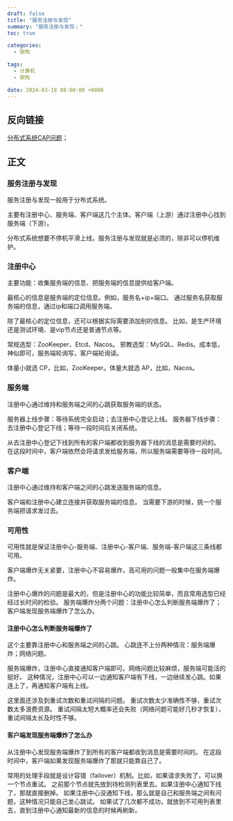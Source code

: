 ```yaml
---
draft: false
title: "服务注册与发现"
summary: "服务注册与发现；"
toc: true

categories:
  - 架构

tags:
  - 计算机
  - 架构

date: 2024-03-18 08:00:00 +0800
---
```


## 反向链接

[分布式系统CAP问题](/计算机/架构/分布式系统CAP问题)；

## 正文

### 服务注册与发现

服务注册与发现一般用于分布式系统。

主要有注册中心、服务端、客户端这几个主体。客户端（上游）通过注册中心找到服务端（下游）。

分布式系统想要不停机平滑上线，服务注册与发现就是必须的，除非可以停机维护。

### 注册中心

主要功能：收集服务端的信息、把服务端的信息提供给客户端。

最核心的信息是服务端的定位信息。例如，服务名+ip+端口。
通过服务名获取服务端的信息，通过ip和端口调用服务端。

除了最核心的定位信息，还可以根据实际需要添加别的信息。
比如，是生产环境还是测试环境、是vip节点还是普通节点等。

常规选型：ZooKeeper、Etcd、Nacos。
邪教选型：MySQL、Redis。成本低，神似即可，服务端轮询写，客户端轮询读。

体量小就选 CP，比如，ZooKeeper。体量大就选 AP，比如，Nacos。

### 服务端

注册中心通过维持和服务端之间的心跳获取服务端的状态。

服务器上线步骤：等待系统完全启动；去注册中心登记上线。
服务器下线步骤：去注册中心登记下线；等待一段时间后关闭系统。

从去注册中心登记下线到所有的客户端都收到服务器下线的消息是需要时间的。
在这段时间中，客户端依然会将请求发给服务端，所以服务端需要等待一段时间。

### 客户端

注册中心通过维持和客户端之间的心跳发送服务端的信息。

客户端和注册中心建立连接并获取服务端的信息。
当需要下游的时候，挑一个服务端把请求发过去。

### 可用性

可用性就是保证注册中心-服务端、注册中心-客户端、服务端-客户端这三条线都可用。

客户端爆炸无关紧要，注册中心不容易爆炸，高可用的问题一般集中在服务端爆炸。

注册中心爆炸的问题是最大的，但是注册中心的功能比较简单，而且常用选型已经经过长时间的检验。
服务端爆炸分两个问题：注册中心怎么判断服务端爆炸了；客户端发现服务端爆炸了怎么办。

#### 注册中心怎么判断服务端爆炸了

这个主要靠注册中心和服务端之间的心跳。
心跳连不上分两种情况：服务端爆炸；网络问题。

服务端爆炸，注册中心直接通知客户端即可。网络问题比较麻烦，服务端可能活的挺好。
这种情况，注册中心可以一边通知客户端有下线，一边继续发心跳。如果连上了，再通知客户端有上线。

这里面还涉及到重试次数和重试间隔的问题。
重试次数太少准确性不够，重试次数太多浪费资源。
重试间隔太短大概率还会失败（网络问题可能好几秒才恢复），重试间隔太长及时性不够。

#### 客户端发现服务端爆炸了怎么办

从注册中心发现服务端爆炸了到所有的客户端都收到消息是需要时间的。
在这段时间中，客户端如果发现服务端爆炸了那就只能靠自己了。

常用的处理手段就是设计容错（failover）机制。比如，如果请求失败了，可以换一个节点重试。
之前那个节点就先放到待检测列表里去。如果注册中心通知下线了，那就直接删掉。
如果注册中心没通知下线，那么就是自己和服务端之间有问题，这种情况只能自己发心跳试。
如果试了几次都不成功，就放到不可用列表里去，直到注册中心通知最新的信息的时候再刷新。
